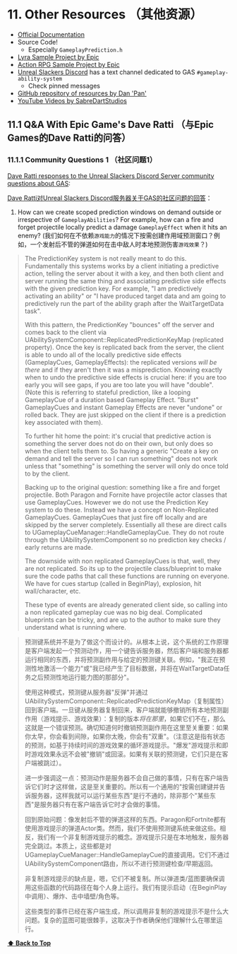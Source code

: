 # 11. Other Resources （其他资源）

* [Official Documentation](https://docs.unrealengine.com/en-US/Gameplay/GameplayAbilitySystem/index.html)
* Source Code!
   * Especially `GameplayPrediction.h`
* [Lyra Sample Project by Epic](https://unrealengine.com/marketplace/en-US/learn/lyra)
* [Action RPG Sample Project by Epic](https://www.unrealengine.com/marketplace/en-US/product/action-rpg)
* [Unreal Slackers Discord](https://unrealslackers.org/) has a text channel dedicated to GAS `#gameplay-ability-system`
   * Check pinned messages
* [GitHub repository of resources by Dan 'Pan'](https://github.com/Pantong51/GASContent)
* [YouTube Videos by SabreDartStudios](https://www.youtube.com/channel/UCCFUhQ6xQyjXDZ_d6X_H_-A)

## 11.1 Q&A With Epic Game's Dave Ratti （与Epic Games的Dave Ratti的问答）

### 11.1.1 Community Questions 1 （社区问题1）

[Dave Ratti responses to the Unreal Slackers Discord Server community questions about GAS](https://epicgames.ent.box.com/s/m1egifkxv3he3u3xezb9hzbgroxyhx89):

[Dave Ratti对Unreal Slackers Discord服务器关于GAS的社区问题的回答](https://epicgames.ent.box.com/s/m1egifkxv3he3u3xezb9hzbgroxyhx89)：

1. How can we create scoped prediction windows on demand outside or irrespective of `GameplayAbilities`? For example, how can a fire and forget projectile locally predict a damage `GameplayEffect` when it hits an enemy? (我们如何在不依赖`游戏能力`的情况下按需创建作用域预测窗口？例如，一个发射后不管的弹道如何在击中敌人时本地预测伤害`游戏效果`？)

> The PredictionKey system is not really meant to do this. Fundamentally this systems works by a client initiating a predictive action, telling the server about it with a key, and then both client and server running the same thing and associating predictive side effects with the given prediction key. For example, "I am predictively activating an ability" or "I have produced target data and am going to predictively run the part of the ability graph after the WaitTargetData task".
>
> With this pattern, the PredictionKey "bounces" off the server and comes back to the client via UAbilitySystemComponent::ReplicatedPredictionKeyMap (replicated property). Once the key is replicated back from the server, the client is able to undo all of the locally predictive side effects (GameplayCues, GameplayEffects): the replicated versions *will be there* and if they aren't then it was a misprediction. Knowing exactly when to undo the predictive side effects is crucial here: if you are too early you will see gaps, if you are too late you will have "double". (Note this is referring to stateful prediction, like a looping GameplayCue of a duration based Gameplay Effect. "Burst" GameplayCues and instant Gameplay Effects are never "undone" or rolled back. They are just skipped on the client if there is a prediction key associated with them).
>
> To further hit home the point: it's crucial that predictive action is something the server does not do on their own, but only does so when the client tells them to. So having a generic "Create a key on demand and tell the server so I can run something" does not work unless that "something" is something the server will only do once told to by the client.
>
> Backing up to the original question: something like a fire and forget projectile. Both Paragon and Fornite have projectile actor classes that use GameplayCues. However we do not use the Prediction Key system to do these. Instead we have a concept on Non-Replicated GameplayCues. GameplayCues that just fire off locally and are skipped by the server completely. Essentially all these are direct calls to UGameplayCueManager::HandleGameplayCue. They do not route through the UAbilitySystemComponent so no prediction key checks / early returns are made.
>
> The downside with non replicated GameplayCues is that, well, they are not replicated. So its up to the projectile class/blueprint to make sure the code paths that call these functions are running on everyone. We have for cues startup (called in BeginPlay), explosion, hit wall/character, etc.
>
> These type of events are already generated client side, so calling into a non replicated gameplay cue was no big deal. Complicated blueprints can be tricky, and are up to the author to make sure they understand what is running where.

> 预测键系统并不是为了做这个而设计的。从根本上说，这个系统的工作原理是客户端发起一个预测动作，用一个键告诉服务器，然后客户端和服务器都运行相同的东西，并将预测副作用与给定的预测键关联。例如，"我正在预测性地激活一个能力"或"我已经产生了目标数据，并将在WaitTargetData任务之后预测性地运行能力图的那部分"。
>
> 使用这种模式，预测键从服务器"反弹"并通过UAbilitySystemComponent::ReplicatedPredictionKeyMap（复制属性）回到客户端。一旦键从服务器复制回来，客户端就能够撤销所有本地预测副作用（游戏提示、游戏效果）：复制的版本*将在那里*，如果它们不在，那么这就是一个错误预测。确切知道何时撤销预测副作用在这里至关重要：如果你太早，你会看到间隙，如果你太晚，你会有"双重"。（注意这是指有状态的预测，如基于持续时间的游戏效果的循环游戏提示。"爆发"游戏提示和即时游戏效果永远不会被"撤销"或回滚。如果有关联的预测键，它们只是在客户端被跳过）。
>
> 进一步强调这一点：预测动作是服务器不会自己做的事情，只有在客户端告诉它们时才这样做，这是至关重要的。所以有一个通用的"按需创建键并告诉服务器，这样我就可以运行某些东西"是行不通的，除非那个"某些东西"是服务器只有在客户端告诉它时才会做的事情。
>
> 回到原始问题：像发射后不管的弹道这样的东西。Paragon和Fortnite都有使用游戏提示的弹道Actor类。然而，我们不使用预测键系统来做这些。相反，我们有一个非复制游戏提示的概念。游戏提示只是在本地触发，服务器完全跳过。本质上，这些都是对UGameplayCueManager::HandleGameplayCue的直接调用。它们不通过UAbilitySystemComponent路由，所以不进行预测键检查/早期返回。
>
> 非复制游戏提示的缺点是，嗯，它们不被复制。所以弹道类/蓝图要确保调用这些函数的代码路径在每个人身上运行。我们有提示启动（在BeginPlay中调用）、爆炸、击中墙壁/角色等。
>
> 这些类型的事件已经在客户端生成，所以调用非复制的游戏提示不是什么大问题。复杂的蓝图可能很棘手，这取决于作者确保他们理解什么在哪里运行。

**[⬆ Back to Top](../README.md#table-of-contents)**
